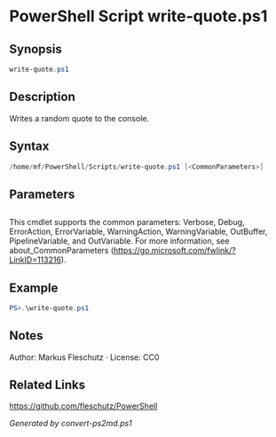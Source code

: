 # PowerShell Script write-quote.ps1

## Synopsis
```powershell
write-quote.ps1
```

## Description
Writes a random quote to the console.

## Syntax
```powershell
/home/mf/PowerShell/Scripts/write-quote.ps1 [<CommonParameters>]
```

## Parameters
## <CommonParameters>
This cmdlet supports the common parameters: Verbose, Debug, ErrorAction, ErrorVariable, WarningAction, WarningVariable, OutBuffer, PipelineVariable, and OutVariable. For more information, see about_CommonParameters (https://go.microsoft.com/fwlink/?LinkID=113216).

## Example
```powershell
PS>.\write-quote.ps1
```


## Notes
Author: Markus Fleschutz · License: CC0

## Related Links
https://github.com/fleschutz/PowerShell

*Generated by convert-ps2md.ps1*
